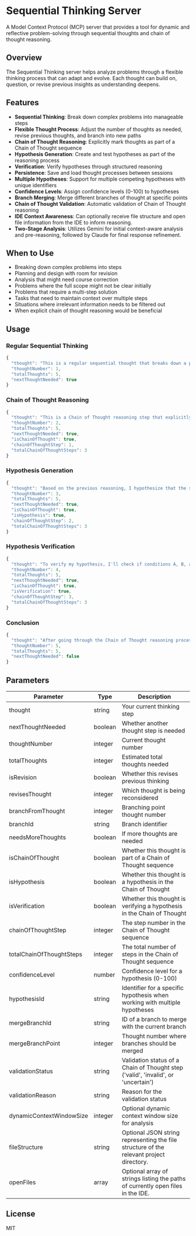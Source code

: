 # Sequential Thinking Server

A Model Context Protocol (MCP) server that provides a tool for dynamic and reflective problem-solving through sequential thoughts and chain of thought reasoning.

## Overview

The Sequential Thinking server helps analyze problems through a flexible thinking process that can adapt and evolve. Each thought can build on, question, or revise previous insights as understanding deepens.

## Features

- **Sequential Thinking**: Break down complex problems into manageable steps
- **Flexible Thought Process**: Adjust the number of thoughts as needed, revise previous thoughts, and branch into new paths
- **Chain of Thought Reasoning**: Explicitly mark thoughts as part of a Chain of Thought sequence
- **Hypothesis Generation**: Create and test hypotheses as part of the reasoning process
- **Verification**: Verify hypotheses through structured reasoning
- **Persistence**: Save and load thought processes between sessions
- **Multiple Hypotheses**: Support for multiple competing hypotheses with unique identifiers
- **Confidence Levels**: Assign confidence levels (0-100) to hypotheses
- **Branch Merging**: Merge different branches of thought at specific points
- **Chain of Thought Validation**: Automatic validation of Chain of Thought reasoning
- **IDE Context Awareness**: Can optionally receive file structure and open file information from the IDE to inform reasoning.
- **Two-Stage Analysis**: Utilizes Gemini for initial context-aware analysis and pre-reasoning, followed by Claude for final response refinement.

## When to Use

- Breaking down complex problems into steps
- Planning and design with room for revision
- Analysis that might need course correction
- Problems where the full scope might not be clear initially
- Problems that require a multi-step solution
- Tasks that need to maintain context over multiple steps
- Situations where irrelevant information needs to be filtered out
- When explicit chain of thought reasoning would be beneficial

## Usage

### Regular Sequential Thinking

```javascript
{
  "thought": "This is a regular sequential thought that breaks down a problem.",
  "thoughtNumber": 1,
  "totalThoughts": 5,
  "nextThoughtNeeded": true
}
```

### Chain of Thought Reasoning

```javascript
{
  "thought": "This is a Chain of Thought reasoning step that explicitly follows a structured reasoning process.",
  "thoughtNumber": 2,
  "totalThoughts": 5,
  "nextThoughtNeeded": true,
  "isChainOfThought": true,
  "chainOfThoughtStep": 1,
  "totalChainOfThoughtSteps": 3
}
```

### Hypothesis Generation

```javascript
{
  "thought": "Based on the previous reasoning, I hypothesize that the solution is X because of Y and Z.",
  "thoughtNumber": 3,
  "totalThoughts": 5,
  "nextThoughtNeeded": true,
  "isChainOfThought": true,
  "isHypothesis": true,
  "chainOfThoughtStep": 2,
  "totalChainOfThoughtSteps": 3
}
```

### Hypothesis Verification

```javascript
{
  "thought": "To verify my hypothesis, I'll check if conditions A, B, and C are met. A is true because... B is true because... C is true because... Therefore, my hypothesis is correct.",
  "thoughtNumber": 4,
  "totalThoughts": 5,
  "nextThoughtNeeded": true,
  "isChainOfThought": true,
  "isVerification": true,
  "chainOfThoughtStep": 3,
  "totalChainOfThoughtSteps": 3
}
```

### Conclusion

```javascript
{
  "thought": "After going through the Chain of Thought reasoning process, I can confidently conclude that the answer is X.",
  "thoughtNumber": 5,
  "totalThoughts": 5,
  "nextThoughtNeeded": false
}
```

## Parameters

| Parameter | Type | Description |
|-----------|------|-------------|
| thought | string | Your current thinking step |
| nextThoughtNeeded | boolean | Whether another thought step is needed |
| thoughtNumber | integer | Current thought number |
| totalThoughts | integer | Estimated total thoughts needed |
| isRevision | boolean | Whether this revises previous thinking |
| revisesThought | integer | Which thought is being reconsidered |
| branchFromThought | integer | Branching point thought number |
| branchId | string | Branch identifier |
| needsMoreThoughts | boolean | If more thoughts are needed |
| isChainOfThought | boolean | Whether this thought is part of a Chain of Thought sequence |
| isHypothesis | boolean | Whether this thought is a hypothesis in the Chain of Thought |
| isVerification | boolean | Whether this thought is verifying a hypothesis in the Chain of Thought |
| chainOfThoughtStep | integer | The step number in the Chain of Thought sequence |
| totalChainOfThoughtSteps | integer | The total number of steps in the Chain of Thought sequence |
| confidenceLevel | number | Confidence level for a hypothesis (0-100) |
| hypothesisId | string | Identifier for a specific hypothesis when working with multiple hypotheses |
| mergeBranchId | string | ID of a branch to merge with the current branch |
| mergeBranchPoint | integer | Thought number where branches should be merged |
| validationStatus | string | Validation status of a Chain of Thought step ('valid', 'invalid', or 'uncertain') |
| validationReason | string | Reason for the validation status |
| dynamicContextWindowSize | integer | Optional dynamic context window size for analysis |
| fileStructure | string | Optional JSON string representing the file structure of the relevant project directory. |
| openFiles | array | Optional array of strings listing the paths of currently open files in the IDE. |

## License

MIT
